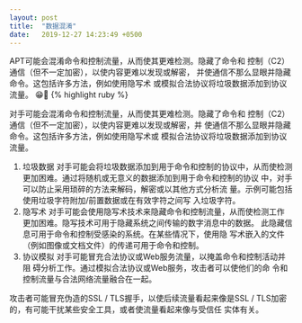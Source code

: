 ```yaml
---
layout: post
title:  "数据混淆"
date:   2019-12-27 14:23:49 +0500
---
```

APT可能会混淆命令和控制流量，从而使其更难检测。隐藏了命令和
控制（C2）通信（但不一定加密），以使内容更难以发现或解密，
并使通信不那么显眼并隐藏命令。这包括许多方法，例如使用隐写术
或模拟合法协议将垃圾数据添加到协议流量。
😁🤣
{% highlight ruby %}

对手可能会混淆命令和控制流量，从而使其更难检测。隐藏了命令和
控制（C2）通信（但不一定加密），以使内容更难以发现或解密，并
使通信不那么显眼并隐藏命令。这包括许多方法，例如使用隐写术或
模拟合法协议将垃圾数据添加到协议流量。
1)	垃圾数据
对手可能会将垃圾数据添加到用于命令和控制的协议中，从而使检测
更加困难。通过将随机或无意义的数据添加到用于命令和控制的协议
中，对手可以防止采用琐碎的方法来解码，解密或以其他方式分析流
量。示例可能包括使用垃圾字符附加/前置数据或在有效字符之间写
入垃圾字符。
2)	隐写术
对手可能会使用隐写术技术来隐藏命令和控制流量，从而使检测工作
更加困难。隐写技术可用于隐藏系统之间传输的数字消息中的数据。
此隐藏信息可用于命令和控制受感染的系统。在某些情况下，使用隐
写术嵌入的文件（例如图像或文档文件）的传递可用于命令和控制。
3)	协议模拟
对手可能冒充合法协议或Web服务流量，以掩盖命令和控制活动并阻
碍分析工作。通过模拟合法协议或Web服务，攻击者可以使他们的命
令和控制流量与合法网络流量融合在一起。

攻击者可能冒充伪造的SSL / TLS握手，以使后续流量看起来像是SSL / TLS加密的，有可能干扰某些安全工具，或者使流量看起来像与受信任
实体有关。

